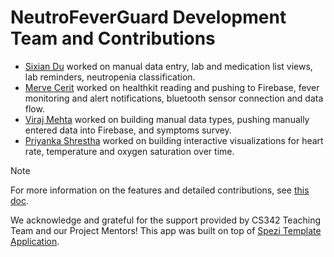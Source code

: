 <!--

This source file is part of the NeutroFeverGuard based on the Stanford Spezi Template Application project

SPDX-FileCopyrightText: 2025 Stanford University

SPDX-License-Identifier: MIT

-->

NeutroFeverGuard Development Team and Contributions
=================================
* [Sixian Du](https://github.com/dusixian) worked on manual data entry, lab and medication list views, lab reminders, neutropenia classification.
* [Merve Cerit](https://github.com/mmervecerit) worked on healthkit reading and pushing to Firebase, fever monitoring and alert notifications, bluetooth sensor connection and data flow.
* [Viraj Mehta](https://github.com/viraj28m) worked on building manual data types, pushing manually entered data into Firebase, and symptoms survey.
* [Priyanka Shrestha](https://github.com/Priyankas007) worked on building interactive visualizations for heart rate, temperature and oxygen saturation over time.

> [!NOTE]
>For more information on the features and detailed contributions, see [this doc](https://docs.google.com/document/d/1j8EZ24MoMcDTlvnC3nsifSzX5pAhOhZuIHjAZhfiyts/edit?usp=sharing). 

We acknowledge and grateful for the support provided by CS342 Teaching Team and our Project Mentors! This app was built on top of [Spezi Template Application](https://github.com/StanfordSpezi/SpeziTemplateApplication).
